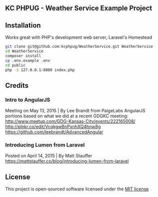 ## KC PHPUG - Weather Service Example Project

## Installation
Works great with PHP's development web server, Laravel's Homestead

````bash
git clone git@github.com:kcphpug/WeatherService.git WeatherService
cd WeatherService
composer install
cp .env.example .env
cd public
php -S 127.0.0.1:8800 index.php 
````

## Credits
### Intro to AngularJS
Meeting on May 13, 2015 | By Lee Brandt from PaigeLabs
AngularJS portions based on what we did at a recent GDGKC meeting:
http://www.meetup.com/GDG-Kansas-City/events/222165008/
http://plnkr.co/edit/VcqkgwBnPxnhXQ4hnw8g
https://github.com/leebrandt/AdvancedAngular

### Introducing Lumen from Laravel
Posted on April 14, 2015 | By Matt Stauffer
https://mattstauffer.co/blog/introducing-lumen-from-laravel

## License
This project is open-sourced software licensed under the [MIT license](http://opensource.org/licenses/MIT)
